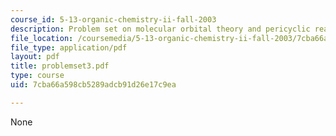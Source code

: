 ```yaml
---
course_id: 5-13-organic-chemistry-ii-fall-2003
description: Problem set on molecular orbital theory and pericyclic reactions.
file_location: /coursemedia/5-13-organic-chemistry-ii-fall-2003/7cba66a598cb5289adcb91d26e17c9ea_problemset3.pdf
file_type: application/pdf
layout: pdf
title: problemset3.pdf
type: course
uid: 7cba66a598cb5289adcb91d26e17c9ea

---
```

None